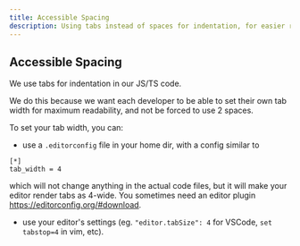 ```yaml
---
title: Accessible Spacing
description: Using tabs instead of spaces for indentation, for easier reading.
---
```


## Accessible Spacing

We use tabs for indentation in our JS/TS code.

We do this because we want each developer to be able to set their own tab width for maximum readability, and not be forced to use 2 spaces.

To set your tab width, you can:
- use a `.editorconfig` file in your home dir, with a config similar to
```
[*]
tab_width = 4
```
which will not change anything in the actual code files, but it will make your editor render tabs as 4-wide. You sometimes need an editor plugin https://editorconfig.org/#download.

- use your editor's settings (eg. `"editor.tabSize": 4` for VSCode, `set tabstop=4` in vim, etc).
